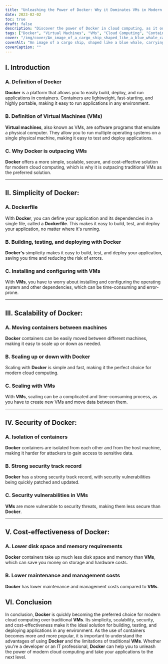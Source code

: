 ```yaml
---
title: "Unleashing the Power of Docker: Why it Dominates VMs in Modern Cloud Computing"
date: 2023-02-02
toc: true
draft: false
description: "Discover the power of Docker in cloud computing, as it outpaces VMs with its simplicity, scalability, security, and cost-effectiveness, in this article."
tags: ["Docker", "Virtual Machines", "VMs", "Cloud Computing", "Containers", "Simplicity", "Scalability", "Security", "Cost-effectiveness", "Dockerfile", "Building, testing and deploying", "Isolation", "Security track record", "Cost comparison", "Informative article"]
cover: "/img/cover/An_image_of_a_cargo_ship_shaped_like_a_blue_whale_carrying.png"
coverAlt: "An image of a cargo ship, shaped like a blue whale, carrying multiple Docker containers"
coverCaption: ""
---
```


## I. Introduction
### A. Definition of Docker
**Docker** is a platform that allows you to easily build, deploy, and run applications in containers. Containers are lightweight, fast-starting, and highly portable, making it easy to run applications in any environment.

### B. Definition of Virtual Machines (VMs)
**Virtual machines**, also known as VMs, are software programs that emulate a physical computer. They allow you to run multiple operating systems on a single physical machine, making it easy to test and deploy applications.

### C. Why Docker is outpacing VMs
**Docker** offers a more simple, scalable, secure, and cost-effective solution for modern cloud computing, which is why it is outpacing traditional VMs as the preferred solution.

______

## II. Simplicity of Docker:
### A. Dockerfile
With **Docker**, you can define your application and its dependencies in a single file, called a **Dockerfile**. This makes it easy to build, test, and deploy your application, no matter where it's running.

### B. Building, testing, and deploying with Docker
**Docker's** simplicity makes it easy to build, test, and deploy your application, saving you time and reducing the risk of errors.

### C. Installing and configuring with VMs
With **VMs**, you have to worry about installing and configuring the operating system and other dependencies, which can be time-consuming and error-prone.

______

## III. Scalability of Docker:
### A. Moving containers between machines
**Docker** containers can be easily moved between different machines, making it easy to scale up or down as needed.

### B. Scaling up or down with Docker
Scaling with **Docker** is simple and fast, making it the perfect choice for modern cloud computing.

### C. Scaling with VMs
With **VMs**, scaling can be a complicated and time-consuming process, as you have to create new VMs and move data between them.

______

## IV. Security of Docker:
### A. Isolation of containers
**Docker** containers are isolated from each other and from the host machine, making it harder for attackers to gain access to sensitive data.

### B. Strong security track record
**Docker** has a strong security track record, with security vulnerabilities being quickly patched and updated.

### C. Security vulnerabilities in VMs
**VMs** are more vulnerable to security threats, making them less secure than **Docker**.

______

## V. Cost-effectiveness of Docker:
### A. Lower disk space and memory requirements
**Docker** containers take up much less disk space and memory than **VMs**, which can save you money on storage and hardware costs.

### B. Lower maintenance and management costs
**Docker** has lower maintenance and management costs compared to **VMs**.


## VI. Conclusion

In conclusion, **Docker** is quickly becoming the preferred choice for modern cloud computing over traditional **VMs**. Its simplicity, scalability, security, and cost-effectiveness make it the ideal solution for building, testing, and deploying applications in any environment. As the use of containers becomes more and more popular, it is important to understand the advantages of using **Docker** and the limitations of traditional **VMs**. Whether you're a developer or an IT professional, **Docker** can help you to unleash the power of modern cloud computing and take your applications to the next level.
